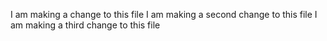 I am making a change to this file
I am making a second change to this file
I am making a third change to this file
